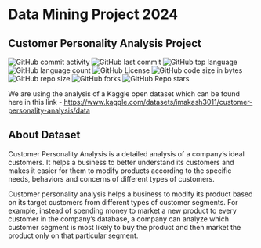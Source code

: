 # Data Mining Project 2024

## Customer Personality Analysis Project

![GitHub commit activity](https://img.shields.io/github/commit-activity/t/mobusshar/data-mining-project-msc-oulu-2024)
![GitHub last commit](https://img.shields.io/github/last-commit/mobusshar/data-mining-project-msc-oulu-2024)
![GitHub top language](https://img.shields.io/github/languages/top/mobusshar/data-mining-project-msc-oulu-2024)
![GitHub language count](https://img.shields.io/github/languages/count/mobusshar/data-mining-project-msc-oulu-2024)
![GitHub License](https://img.shields.io/github/license/mobusshar/data-mining-project-msc-oulu-2024)
![GitHub code size in bytes](https://img.shields.io/github/languages/code-size/mobusshar/data-mining-project-msc-oulu-2024)
![GitHub repo size](https://img.shields.io/github/repo-size/mobusshar/data-mining-project-msc-oulu-2024)
![GitHub forks](https://img.shields.io/github/forks/mobusshar/data-mining-project-msc-oulu-2024)
![GitHub Repo stars](https://img.shields.io/github/stars/mobusshar/data-mining-project-msc-oulu-2024)


We are using the analysis of a Kaggle open dataset which can be found here in this link - 
https://www.kaggle.com/datasets/imakash3011/customer-personality-analysis/data

## About Dataset
Customer Personality Analysis is a detailed analysis of a company’s ideal customers. It helps a business to better understand its customers and makes it easier for them to modify products according to the specific needs, behaviors and concerns of different types of customers.

Customer personality analysis helps a business to modify its product based on its target customers from different types of customer segments. For example, instead of spending money to market a new product to every customer in the company’s database, a company can analyze which customer segment is most likely to buy the product and then market the product only on that particular segment.
